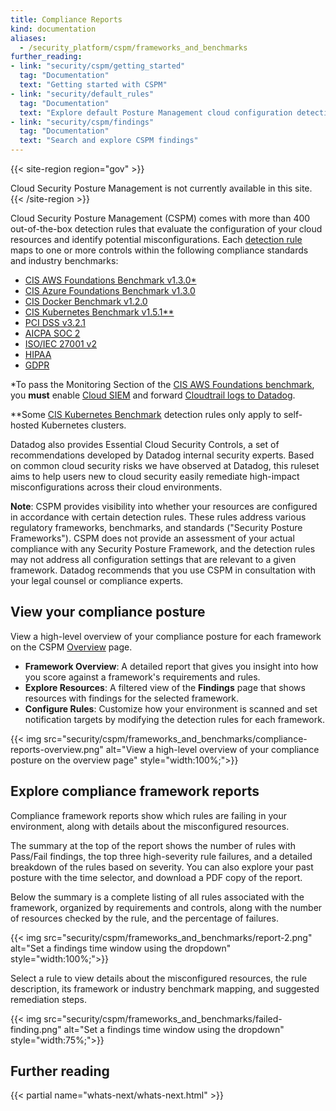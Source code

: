 ```yaml
---
title: Compliance Reports
kind: documentation
aliases:
  - /security_platform/cspm/frameworks_and_benchmarks
further_reading:
- link: "security/cspm/getting_started"
  tag: "Documentation"
  text: "Getting started with CSPM"
- link: "security/default_rules"
  tag: "Documentation"
  text: "Explore default Posture Management cloud configuration detection rules"
- link: "security/cspm/findings"
  tag: "Documentation"
  text: "Search and explore CSPM findings"
---
```


{{< site-region region="gov" >}}
<div class="alert alert-warning">
Cloud Security Posture Management is not currently available in this site.
</div>
{{< /site-region >}}

Cloud Security Posture Management (CSPM) comes with more than 400 out-of-the-box detection rules that evaluate the configuration of your cloud resources and identify potential misconfigurations. Each [detection rule][1] maps to one or more controls within the following compliance standards and industry benchmarks:

- [CIS AWS Foundations Benchmark v1.3.0*][2]
- [CIS Azure Foundations Benchmark v1.3.0][3]
- [CIS Docker Benchmark v1.2.0][4]
- [CIS Kubernetes Benchmark v1.5.1**][5]
- [PCI DSS v3.2.1][6]
- [AICPA SOC 2][7]
- [ISO/IEC 27001 v2][8]
- [HIPAA][9]
- [GDPR][10]

*To pass the Monitoring Section of the [CIS AWS Foundations benchmark][2], you **must** enable [Cloud SIEM][11] and forward [Cloudtrail logs to Datadog][12].

**Some [CIS Kubernetes Benchmark][5] detection rules only apply to self-hosted Kubernetes clusters.

Datadog also provides Essential Cloud Security Controls, a set of recommendations developed by Datadog internal security experts. Based on common cloud security risks we have observed at Datadog, this ruleset aims to help users new to cloud security easily remediate high-impact misconfigurations across their cloud environments.

**Note**: CSPM provides visibility into whether your resources are configured in accordance with certain detection rules. These rules address various regulatory frameworks, benchmarks, and standards ("Security Posture Frameworks"). CSPM does not provide an assessment of your actual compliance with any Security Posture Framework, and the detection rules may not address all configuration settings that are relevant to a given framework. Datadog recommends that you use CSPM in consultation with your legal counsel or compliance experts.

## View your compliance posture

View a high-level overview of your compliance posture for each framework on the CSPM [Overview][20] page.

- **Framework Overview**: A detailed report that gives you insight into how you score against a framework's requirements and rules.
- **Explore Resources**: A filtered view of the **Findings** page that shows resources with findings for the selected framework.
- **Configure Rules**: Customize how your environment is scanned and set notification targets by modifying the detection rules for each framework.

{{< img src="security/cspm/frameworks_and_benchmarks/compliance-reports-overview.png" alt="View a high-level overview of your compliance posture on the overview page" style="width:100%;">}}

## Explore compliance framework reports

Compliance framework reports show which rules are failing in your environment, along with details about the misconfigured resources.

The summary at the top of the report shows the number of rules with Pass/Fail findings, the top three high-severity rule failures, and a detailed breakdown of the rules based on severity. You can also explore your past posture with the time selector, and download a PDF copy of the report.

Below the summary is a complete listing of all rules associated with the framework, organized by requirements and controls, along with the number of resources checked by the rule, and the percentage of failures.

{{< img src="security/cspm/frameworks_and_benchmarks/report-2.png" alt="Set a findings time window using the dropdown" style="width:100%;">}}

Select a rule to view details about the misconfigured resources, the rule description, its framework or industry benchmark mapping, and suggested remediation steps.

{{< img src="security/cspm/frameworks_and_benchmarks/failed-finding.png" alt="Set a findings time window using the dropdown" style="width:75%;">}}

## Further reading

{{< partial name="whats-next/whats-next.html" >}}

[1]: /security_monitoring/default_rules/
[2]: https://www.cisecurity.org/benchmark/amazon_web_services/
[3]: https://www.cisecurity.org/benchmark/azure
[4]: https://www.cisecurity.org/benchmark/docker
[5]: https://www.cisecurity.org/benchmark/kubernetes/
[6]: https://www.pcisecuritystandards.org/document_library
[7]: https://www.aicpa.org/interestareas/frc/assuranceadvisoryservices/aicpasoc2report.html
[8]: https://www.iso.org/isoiec-27001-information-security.html
[9]: https://www.hhs.gov/hipaa/index.html
[10]: https://gdpr.eu/
[11]: /security/cloud_siem/
[12]: /integrations/amazon_cloudtrail/
[13]: https://app.datadoghq.com/security/configuration/rules/
[14]: /integrations/slack/
[15]: /integrations/jira/
[16]: /integrations/pagerduty
[17]: /integrations/servicenow/
[18]: /integrations/microsoft_teams/
[19]: /integrations/webhooks/
[20]: https://app.datadoghq.com/security/compliance/homepage
[21]: /security/cspm/detection_rules